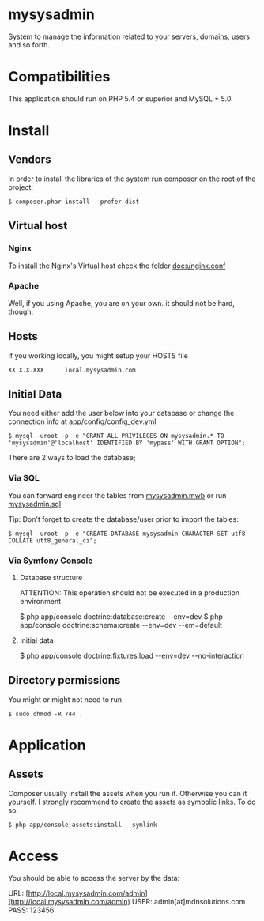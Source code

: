 mysysadmin
==========

System to manage the information related to your servers, domains, users and so forth. 

# Compatibilities

This application should run on PHP 5.4 or superior and MySQL + 5.0.

# Install

## Vendors

In order to install the libraries of the system run composer on the root of the project:

    $ composer.phar install --prefer-dist

## Virtual host

### Nginx

To install the Nginx's Virtual host check the folder [docs/nginx.conf](https://github.com/medinadato/mysysadmin/blob/master/docs/ngnix/mysysadmin.com.conf) 

### Apache

Well, if you using Apache, you are on your own. it should not be hard, though. 

## Hosts

If you working locally, you might setup your HOSTS file

    XX.X.X.XXX      local.mysysadmin.com

## Initial Data

You need either add the user below into your database or change the connection info at app/config/config_dev.yml

    $ mysql -uroot -p -e "GRANT ALL PRIVILEGES ON mysysadmin.* TO 'mysysadmin'@'localhost' IDENTIFIED BY 'mypass' WITH GRANT OPTION";

There are 2 ways to load the database;

### Via SQL

You can forward engineer the tables from [mysysadmin.mwb](https://github.com/medinadato/mysysadmin/blob/master/docs/db/data%20modeling/mysysadmin.mwb) or run [mysysadmin.sql](https://github.com/medinadato/mysysadmin/blob/master/docs/db/dump/mysysadmin.sql)

Tip: Don't forget to create the database/user prior to import the tables:

    $ mysql -uroot -p -e "CREATE DATABASE mysysadmin CHARACTER SET utf8 COLLATE utf8_general_ci";

### Via Symfony Console

1. Database structure

	ATTENTION: This operation should not be executed in a production environment

    $ php app/console doctrine:database:create --env=dev
    $ php app/console doctrine:schema:create --env=dev --em=default

2. Initial data

    $ php app/console doctrine:fixtures:load --env=dev --no-interaction

## Directory permissions

You might or might not need to run

    $ sudo chmod -R 744 .

# Application

## Assets

Composer usually install the assets when you run it. Otherwise you can it yourself.
I strongly recommend to create the assets as symbolic links. To do so:

    $ php app/console assets:install --symlink

# Access

You should be able to access the server by the data:

URL:  [http://local.mysysadmin.com/admin](http://local.mysysadmin.com/admin) 
USER: admin[at]mdnsolutions.com
PASS: 123456

